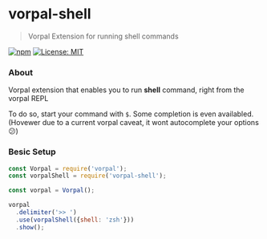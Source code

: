 # vorpal-shell
> Vorpal Extension for running shell commands


[![npm](https://img.shields.io/npm/v/vorpal-shell.svg)](https://www.npmjs.com/package/vorpal-shell)
[![License: MIT](https://img.shields.io/badge/License-MIT-blue.svg)](https://opensource.org/licenses/MIT)


### About
Vorpal extension that enables you to run **shell** command, right from the vorpal REPL

To do so, start your command with `$`. Some completion is even availabled.
(Hovewer due to a current vorpal caveat, it wont autocomplete your options :confused:)

### Besic Setup
```js
const Vorpal = require('vorpal');
const vorpalShell = require('vorpal-shell');

const vorpal = Vorpal();

vorpal
  .delimiter('>> ')
  .use(vorpalShell({shell: 'zsh'}))
  .show();
```
